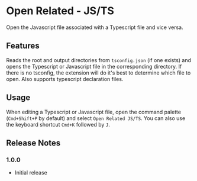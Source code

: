 # Open Related - JS/TS

Open the Javascript file associated with a Typescript file and vice versa.

## Features

Reads the root and output directories from `tsconfig.json` (if one exists) and opens the Typescript or Javascript file in the corresponding directory. If there is no tsconfig, the extension will do it's best to determine which file to open. Also supports typescript declaration files.

## Usage

When editing a Typescript or Javascript file, open the command palette (`Cmd+Shift+P` by default) and select `Open Related JS/TS`. You can also use the keyboard shortcut `Cmd+K` followed by `J`.


## Release Notes

### 1.0.0

* Initial release
